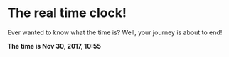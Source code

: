 # The real time clock!

Ever wanted to know what the time is? Well, your journey is about to end!

**The time is Nov 30, 2017, 10:55**